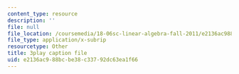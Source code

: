 ```yaml
---
content_type: resource
description: ''
file: null
file_location: /coursemedia/18-06sc-linear-algebra-fall-2011/e2136ac988bcbe38c33792dc63ea1f66_rMv2rDiOTsI.srt
file_type: application/x-subrip
resourcetype: Other
title: 3play caption file
uid: e2136ac9-88bc-be38-c337-92dc63ea1f66
---
```

